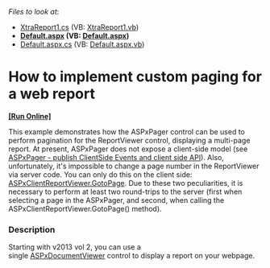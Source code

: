 <!-- default file list -->
*Files to look at*:

* [XtraReport1.cs](./CS/WebSite/App_Code/XtraReport1.cs) (VB: [XtraReport1.vb](./VB/WebSite/App_Code/XtraReport1.vb))
* **[Default.aspx](./CS/WebSite/Default.aspx) (VB: [Default.aspx](./VB/WebSite/Default.aspx))**
* [Default.aspx.cs](./CS/WebSite/Default.aspx.cs) (VB: [Default.aspx.vb](./VB/WebSite/Default.aspx.vb))
<!-- default file list end -->
# How to implement custom paging for a web report
<!-- run online -->
**[[Run Online]](https://codecentral.devexpress.com/e2461/)**
<!-- run online end -->


<p>This example demonstrates how the ASPxPager control can be used to perform pagination for the ReportViewer control, displaying a multi-page report. At present, ASPxPager does not expose a client-side model (see <a href="https://www.devexpress.com/Support/Center/p/S18028">ASPxPager - publish ClientSide Events and client side API</a>). Also, unfortunately, it's impossible to change a page number in the ReportViewer via server code. You can only do this on the client side: <a href="http://documentation.devexpress.com/#XtraReports/DevExpressXtraReportsWebScriptsASPxClientReportViewer_GotoPagetopic">ASPxClientReportViewer.GotoPage</a>. Due to these two peculiarities, it is necessary to perform at least two round-trips to the server (first when selecting a page in the ASPxPager, and second, when calling the ASPxClientReportViewer.GotoPage() method).</p>


<h3>Description</h3>

Starting with v2013 vol 2, you can use a single&nbsp;<a href="http://documentation.devexpress.com/#XtraReports/clsDevExpressXtraReportsWebASPxDocumentViewertopic"><u>ASPxDocumentViewer</u></a>&nbsp;control to display a report on your webpage.

<br/>


